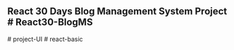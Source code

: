 ## React 30 Days Blog Management System Project # React30-BlogMS
#   p r o j e c t - U I  
 #   r e a c t - b a s i c  
 
